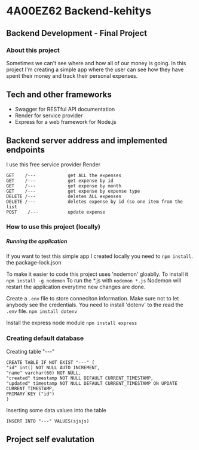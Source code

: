 # 4A00EZ62 Backend-kehitys

## Backend Development - Final Project

### About this project

Sometimes we can't see where and how all of our money is going. In this project I'm creating a simple app where the user can see how they have spent their money and track their personal expenses.

## Tech and other frameworks

- Swagger for RESTful API documentation
- Render for service provider
- Express for a web framework for Node.js

## Backend server address and implemented endpoints

I use this free service provider Render

```
GET    /---            get ALL the expenses
GET    /---            get expense by id
GET    /---            get expense by month
GET    /---            get expense by expense type
DELETE /---            deletes ALL expenses
DELETE /---            deletes expense by id (so one item from the list
POST    /---           update expense
```

### How to use this project (locally)

##### Running the application

If you want to test this simple app I created locally you need to
`npm install`. the package-lock.json

To make it easier to code this project uses 'nodemon' gloablly. To install it `npm install -g nodemon`
To run the \*.js with `nodemon *.js` Nodemon will restart the application everytime new changes are done.

Create a `.env` file to store conneciton information. Make sure not to let anybody see the credentials. You need to install 'dotenv' to the read the `.env` file.
`npm install dotenv`

Install the express node module `npm install express`

### Creating default database

Creating table "---"

```
CREATE TABLE IF NOT EXIST "---" (
"id" int() NOT NULL AUTO_INCREMENT,
"name" varchar(60) NOT NULL,
"created" timestamp NOT NULL DEFAULT CURRENT_TIMESTAMP,
"updated" timestamp NOT NULL DEFAULT CURRENT_TIMESTAMP ON UPDATE CURRENT_TIMESTAMP,
PRIMARY KEY ("id")
)
```

Inserting some data values into the table

```
INSERT INTO "---" VALUES(sjsjs)
```

## Project self evalutation
